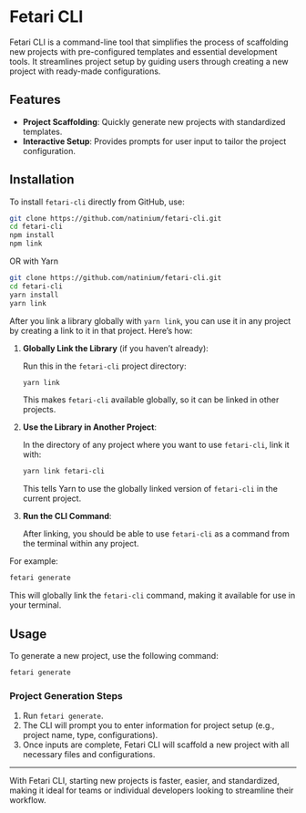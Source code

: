 
# Fetari CLI

Fetari CLI is a command-line tool that simplifies the process of scaffolding new projects with pre-configured templates and essential development tools. It streamlines project setup by guiding users through creating a new project with ready-made configurations.

## Features

- **Project Scaffolding**: Quickly generate new projects with standardized templates.
- **Interactive Setup**: Provides prompts for user input to tailor the project configuration.

## Installation

To install `fetari-cli` directly from GitHub, use:

```bash
git clone https://github.com/natinium/fetari-cli.git
cd fetari-cli
npm install
npm link
```
OR with Yarn

```bash
git clone https://github.com/natinium/fetari-cli.git
cd fetari-cli
yarn install
yarn link
```
After you link a library globally with `yarn link`, you can use it in any project by creating a link to it in that project. Here’s how:

1. **Globally Link the Library** (if you haven’t already):

   Run this in the `fetari-cli` project directory:

   ```bash
   yarn link
   ```

   This makes `fetari-cli` available globally, so it can be linked in other projects.

2. **Use the Library in Another Project**:

   In the directory of any project where you want to use `fetari-cli`, link it with:

   ```bash
   yarn link fetari-cli
   ```

   This tells Yarn to use the globally linked version of `fetari-cli` in the current project.

3. **Run the CLI Command**:

   After linking, you should be able to use `fetari-cli` as a command from the terminal within any project.

For example:

```bash
fetari generate
```

This will globally link the `fetari-cli` command, making it available for use in your terminal.

## Usage

To generate a new project, use the following command:

```bash
fetari generate
```

### Project Generation Steps

1. Run `fetari generate`.
2. The CLI will prompt you to enter information for project setup (e.g., project name, type, configurations).
3. Once inputs are complete, Fetari CLI will scaffold a new project with all necessary files and configurations.

---

With Fetari CLI, starting new projects is faster, easier, and standardized, making it ideal for teams or individual developers looking to streamline their workflow.